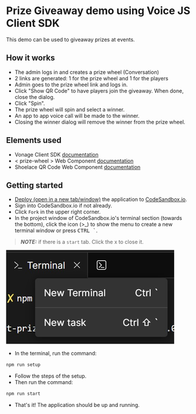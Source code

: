 # Prize Giveaway demo using Voice JS Client SDK

This demo can be used to giveaway prizes at events.

## How it works
* The admin logs in and creates a prize wheel (Conversation)
* 2 links are generated: 1 for the prize wheel and 1 for the players
* Admin goes to the prize wheel link and logs in.
* Click "Show QR Code" to have players join the giveaway. When done, close the dialog.
* Click "Spin".
* The prize wheel will spin and select a winner.
* An app to app voice call will be made to the winner.
* Closing the winner dialog will remove the winner from the prize wheel. 

## Elements used
* Vonage Client SDK [documentation](https://developer.vonage.com/en/vonage-client-sdk/overview)
* < prize-wheel > Web Component [documentation](https://github.com/Vonage-Community/web_component-javascript-prize_wheel)
* Shoelace QR Code Web Component [documentation](https://shoelace.style/components/qr-code)

## Getting started
* <a href="https://githubbox.com/conshus/prize-wheel-app-to-app" target="_blank">Deploy (open in a new tab/window)</a> the application to [CodeSandbox.io](https://codesandbox.io).
* Sign into CodeSandbox.io if not already.
* Click `Fork` in the upper right corner.
* In the project window of CodeSandbox.io's terminal section (towards the bottom), click the icon (>_) to show the menu to create a new terminal window or press <kbd>CTRL `</kbd>.
> **_NOTE:_** if there is a `start` tab. Click the x to close it.

![Screenshot showing new terminal menu](codesandbox-io-new-terminal.jpg "Screenshot showing new terminal menu")
* In the terminal, run the command:
```bash
npm run setup
```
* Follow the steps of the setup.
* Then run the command:
```bash
npm run start
```
* That's it! The application should be up and running.
